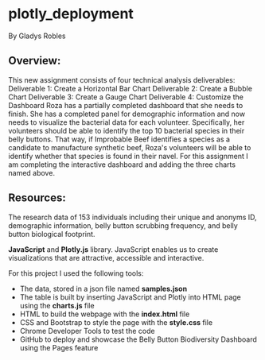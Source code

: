 # plotly_deployment
By Gladys Robles

## Overview:
This new assignment consists of four technical analysis deliverables:
Deliverable 1: Create a Horizontal Bar Chart
Deliverable 2: Create a Bubble Chart
Deliverable 3: Create a Gauge Chart
Deliverable 4: Customize the Dashboard
Roza has a partially completed dashboard that she needs to finish. She has a completed panel for demographic information and now needs to visualize the bacterial data for each volunteer. Specifically, her volunteers should be able to identify the top 10 bacterial species in their belly buttons. That way, if Improbable Beef identifies a species as a candidate to manufacture synthetic beef, Roza's volunteers will be able to identify whether that species is found in their navel. For this assignment I am completing the interactive dashboard and adding the three charts named above. 

## Resources:
The research data of 153 individuals including their unique and anonyms ID, demographic information, belly button scrubbing frequency, and belly button biological footprint.

**JavaScript** and **Plotly.js** library. 
JavaScript enables us to create visualizations that are attractive, accessible and interactive. 

For this project I used the following tools:
* The data, stored in a json file named **samples.json**
* The table is built by inserting JavaScript and Plotly into HTML page using the **charts.js** file
* HTML to build the webpage with the **index.html** file
* CSS and Bootstrap to style the page with the **style.css** file
* Chrome Developer Tools to test the code
* GitHub to deploy and showcase the Belly Button Biodiversity Dashboard using the Pages feature

